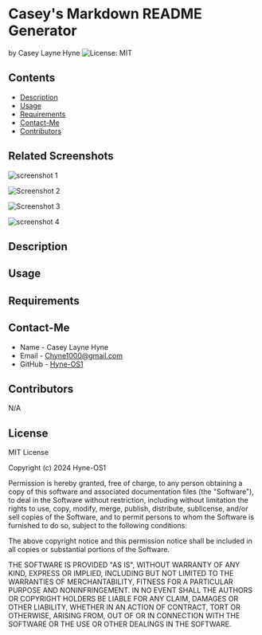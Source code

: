 # Casey's Markdown README Generator
by Casey Layne Hyne
![License: MIT](https://img.shields.io/badge/License-MIT-yellowgreen.svg)

## Contents
* [Description](#description)
* [Usage](#usage)
* [Requirements](#requirements)
* [Contact-Me](#contact-me)
* [Contributors](#contributors)

## Related Screenshots 
![screenshot 1](https://github.com/Hyne-OS1/ReadMe-File-Generator/assets/146906218/aa4dc933-b249-46aa-99db-ac9e593ce120)

![Screenshot 2](https://github.com/Hyne-OS1/ReadMe-File-Generator/assets/146906218/84940a4f-3926-4659-9edd-2d5950c77cb5)

![Screenshot 3](https://github.com/Hyne-OS1/ReadMe-File-Generator/assets/146906218/35dd2f57-bbff-4429-b6a4-95251a1f0e40)

![screenshot 4](https://github.com/Hyne-OS1/ReadMe-File-Generator/assets/146906218/467357e2-c4a8-4c4f-b1d7-ca99c2fbb521)

## Description

## Usage

## Requirements

## Contact-Me
* Name - Casey Layne Hyne
* Email - Chyne1000@gmail.com
* GitHub - [Hyne-OS1](https://github.com/Hyne-OS1/)

## Contributors
N/A

## License 

MIT License

Copyright (c) 2024 Hyne-OS1

Permission is hereby granted, free of charge, to any person obtaining a copy
of this software and associated documentation files (the "Software"), to deal
in the Software without restriction, including without limitation the rights
to use, copy, modify, merge, publish, distribute, sublicense, and/or sell
copies of the Software, and to permit persons to whom the Software is
furnished to do so, subject to the following conditions:

The above copyright notice and this permission notice shall be included in all
copies or substantial portions of the Software.

THE SOFTWARE IS PROVIDED "AS IS", WITHOUT WARRANTY OF ANY KIND, EXPRESS OR
IMPLIED, INCLUDING BUT NOT LIMITED TO THE WARRANTIES OF MERCHANTABILITY,
FITNESS FOR A PARTICULAR PURPOSE AND NONINFRINGEMENT. IN NO EVENT SHALL THE
AUTHORS OR COPYRIGHT HOLDERS BE LIABLE FOR ANY CLAIM, DAMAGES OR OTHER
LIABILITY, WHETHER IN AN ACTION OF CONTRACT, TORT OR OTHERWISE, ARISING FROM,
OUT OF OR IN CONNECTION WITH THE SOFTWARE OR THE USE OR OTHER DEALINGS IN THE
SOFTWARE.
